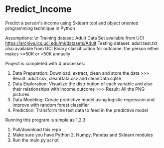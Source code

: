 # Predict_Income
Predict a person's income using Sklearn tool and object oriented programming technique in Python

Assumptions: \n
Training dataset: Adult Data Set available from UCI https://archive.ics.uci.edu/ml/datasets/Adult
Testing dataset: adult.test.txt also available from UCI
Binary classification for outcome: the person either makes <=50K or >50K annually

Project is completed with 4 processes:
1. Data Preparation: Download, extract, clean and store the data >>> Result: adult.csv, cleanData.csv and cleanData.sqlite
2. Data Exploration: Visualize the distribution of each variable and also their relationships with income outcome >>> Result: All the PNG pictures
3. Data Modeling: Create predictive model using logistic regression and improve with random forest classifier
4. Prediction: Transform the test data to feed in the predictive model

Running this program is simple as 1,2,3:
1. Pull/download this repo
2. Make sure you have Python 2, Numpy, Pandas and Sklearn modules
3. Run the main.py script





